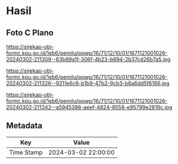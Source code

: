 # Hasil

## Foto C Plano

https://sirekap-obj-formc.kpu.go.id/1eb6/pemilu/ppwp/16/71/12/10/01/1671121001026-20240302-211309--63b89a1f-306f-4b23-b894-2b37cd26b7a5.jpg

https://sirekap-obj-formc.kpu.go.id/1eb6/pemilu/ppwp/16/71/12/10/01/1671121001026-20240302-211326--9211e6c6-b1b9-47b2-9cb3-b6a6dd5f6166.jpg

https://sirekap-obj-formc.kpu.go.id/1eb6/pemilu/ppwp/16/71/12/10/01/1671121001026-20240302-211342--a5945386-aeef-4824-8558-e95799e2819c.jpg


## Metadata

| Key        | Value               |
| ---------- | ------------------- |
| Time Stamp | 2024-03-02 22:00:00 |



